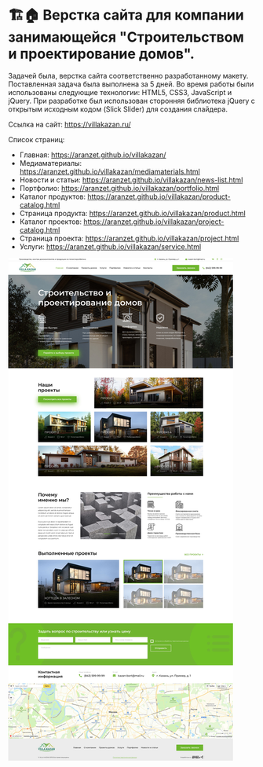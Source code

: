 # 🏗️🏠 Верстка сайта для компании занимающейся "Строительством и проектирование домов".

Задачей была, верстка сайта соответственно разработанному макету. Поставленная задача была выполнена за 5 дней. Во время работы были использованы следующие технологии: HTML5, CSS3, JavaScript и jQuery. При разработке был использован сторонняя библиотека jQuery с открытым исходным кодом (Slick Slider) для создания слайдера.

Ссылка на сайт: https://villakazan.ru/

Список страниц:
  - Главная: https://aranzet.github.io/villakazan/
  - Медиаматериалы: https://aranzet.github.io/villakazan/mediamaterials.html
  - Новости и статьи: https://aranzet.github.io/villakazan/news-list.html
  - Портфолио: https://aranzet.github.io/villakazan/portfolio.html
  - Каталог продуктов: https://aranzet.github.io/villakazan/product-catalog.html
  - Страница продукта: https://aranzet.github.io/villakazan/product.html
  - Каталог проектов: https://aranzet.github.io/villakazan/project-catalog.html
  - Страница проекта: https://aranzet.github.io/villakazan/project.html
  - Услуги: https://aranzet.github.io/villakazan/service.html

![HomePage](Home.jpg?raw=true "Главная страница")
